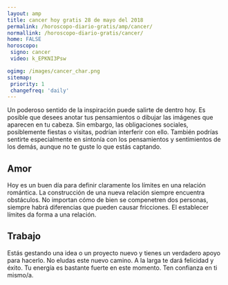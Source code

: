 ```yaml
---
layout: amp
title: cancer hoy gratis 28 de mayo del 2018 
permalink: /horoscopo-diario-gratis/amp/cancer/
normallink: /horoscopo-diario-gratis/cancer/
home: FALSE
horoscopo:
 signo: cancer
 video: k_EPKNI3Psw

ogimg: /images/cancer_char.png
sitemap:
 priority: 1
 changefreq: 'daily'
---
```



Un poderoso sentido de la inspiración puede salirte de dentro hoy. Es posible que desees anotar tus pensamientos o dibujar las imágenes que aparecen en tu cabeza. Sin embargo, las obligaciones sociales, posiblemente fiestas o visitas, podrían interferir con ello. También podrías sentirte especialmente en sintonía con los pensamientos y sentimientos de los demás, aunque no te guste lo que estás captando.

## Amor

Hoy es un buen día para definir claramente los límites en una relación romántica. La construcción de una nueva relación siempre encuentra obstáculos. No importan cómo de bien se compenetren dos personas, siempre habrá diferencias que pueden causar fricciones. El establecer límites da forma a una relación.

## Trabajo

Estás gestando una idea o un proyecto nuevo y tienes un verdadero apoyo para hacerlo. No eludas este nuevo camino. A la larga te dará felicidad y éxito. Tu energía es bastante fuerte en este momento. Ten confianza en ti mismo/a.